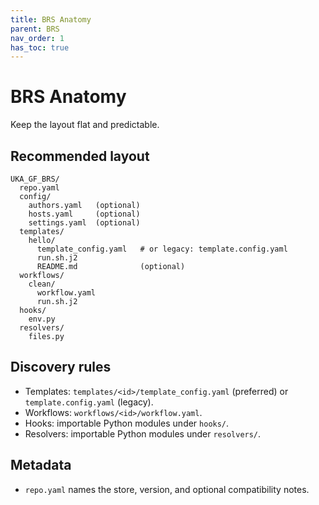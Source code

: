 ```yaml
---
title: BRS Anatomy
parent: BRS
nav_order: 1
has_toc: true
---
```


# BRS Anatomy

Keep the layout flat and predictable.

## Recommended layout
```
UKA_GF_BRS/
  repo.yaml
  config/
    authors.yaml   (optional)
    hosts.yaml     (optional)
    settings.yaml  (optional)
  templates/
    hello/
      template_config.yaml   # or legacy: template.config.yaml
      run.sh.j2
      README.md              (optional)
  workflows/
    clean/
      workflow.yaml
      run.sh.j2
  hooks/
    env.py
  resolvers/
    files.py
```

## Discovery rules
- Templates: `templates/<id>/template_config.yaml` (preferred) or `template.config.yaml` (legacy).
- Workflows: `workflows/<id>/workflow.yaml`.
- Hooks: importable Python modules under `hooks/`.
- Resolvers: importable Python modules under `resolvers/`.

## Metadata
- `repo.yaml` names the store, version, and optional compatibility notes.

